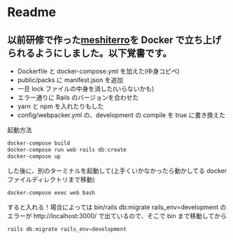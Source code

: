 # Readme

## 以前研修で作った[meshiterro](https://github.com/hirafish/meshiterro)を Docker で立ち上げられるようにしました。以下覚書です。

- Dockerfile と docker-compose.yml を加えた(中身コピペ)
- public/packs に manifest.json を追加
- 一旦 lock ファイルの中身を消した(いらないかも)
- エラー通りに Rails のバージョンを合わせた
- yarn と npm を入れたりもした
- config/webpacker.yml の、development の compile を true に書き換えた

起動方法

```powershell
docker-compose build
docker-compose run web rails db:create
docker-compose up
```

した後に、別のターミナルを起動して(上手くいかなかったら動かしてる docker ファイルディレクトリまで移動)

```powershell
docker-compose exec web bash
```

すると入れる！場合によっては
bin/rails db:migrate rails_env=development
のエラーが http://localhost:3000/ で出ているので、そこで
bin まで移動してから

```powershell
rails db:migrate rails_env=development
```
